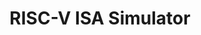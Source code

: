 ---
layout: page
title: RISC-V ISA Simulator
description: GUI based RISC-V 32 bit simulator implemented in Python
img: assets/img/riscv.png
redirect: https://github.com/r-rishabh-j/RISC-V-Simulator
importance: 3
category: work
---